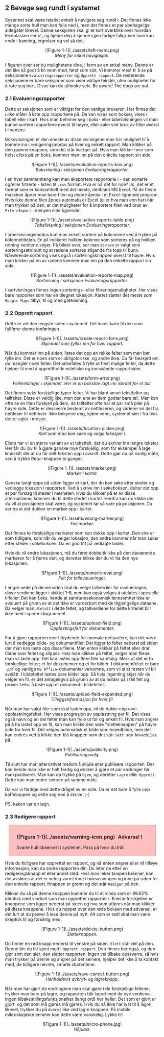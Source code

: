 ## 2 Bevege seg rundt i systemet

Systemet skal være relativt enkelt å navigere seg rundt i. Det finnes ikke mange sorte hull man kan falle ned i, men det finnes et par ubehagelige sidegater likevel. Denne seksjonen skal gi et kort overblikk over hvordan lekeplassen ser ut, og hjelpe deg å kjenne igjen farlige fallgruver som kan ende i banning, ergrelser og vel så det.

<center>![Figure 1-1](../assets/left-menu.png)</center>
<center><em>Meny for enkel navigasjon.</em></center>

I figuren over ser du mulighetene dine, i form av en enkel meny. Denne er det like så godt å bli venn med, først som sist. Vi kommer mest til å se på seksjonene `Evalueringsrapporter` og `Opprett rapport`. De resterende seksjonene er bare seksjoner som viser viktige tekster, uten muligheter for å rote seg bort. Disse kan du utforske selv. Be aware! The dogs are out.

### 2.1 Evalueringsrapporter

Dette er seksjonen som er viktigst for den vanlige brukeren. Her finnes det ulike måter å liste opp rapportene på. De kan vises som bokser, vises i tabell eller i kart. Hvis man befinner seg i boks- eller tabellvisningen vil man kunne sortere rapportene øverst til høyre, eller søke ved bruk av filter øverst til venstre.

Boksvisningen er den eneste av disse visningene man har mulighet til å komme inn i redigeringsmodus på hver og enkelt rapport. Man klikker på den grønne knappen, som det står `Rediger` på. Hvis man klikker hvor som helst ellers på en boks, kommer man inn på den enkelte rapport sin side.

<center><div style="max-width:800px;">![Figure 1-1](../assets/evaluation-reports-box.png)</div></center>
<center><em>Boksvisning i seksjonen Evalueringsrapporter.</em></center>

I en hver sammenheng kan man eksportere rapportene i - den sorterte og/eller filtrerte - listen til `.csv` format. Hva er nå det for noe? Jo, det er et format som er kompatibelt med det meste, deriblant MS Excel. På de fleste maskiner åpner man bare filen og denne åpnes i et Excel-lignende program. Hvis ikke denne filen åpnes automatisk i Excel (eller hva man enn har) når man trykker på den, er det muligheter for å importere filen ved bruk av `File->Import` i menyen eller lignende.

<center><div style="max-width:800px;">![Figure 1-1](../assets/evaluation-reports-table.png)</div></center>
<center><em>Tabellvisning i seksjonen Evalueringsrapporter.</em></center>

I tabellvisningsmodus kan man enkelt sortere på kolonnene ved å trykke på kolonnetittelen. En pil indikerer hvilken kolonne som sorteres på og hvilken retning verdiene stiger. På bildet over, ser man at `navn` er valgt som sorteringsattributt og at radene sorteres stigende fra topp til bunn. Nåværende sortering vises også i sorteringsknappen øverst til høyre. Hvis man klikker på en av radene kommer man inn på den enkelte rapport sin side.

<center><div style="max-width:800px;">![Figure 1-1](../assets/evaluation-reports-map.png)</div></center>
<center><em>Kartvisning i seksjonen Evalueringsrapporter.</em></center>

I kartvisningen finnes ingen sorterings- eller filtreringsmuligheter. Her vises bare rapporter som har en tilegnet lokasjon. Kartet støtter det meste som `Google Maps` tilbyr, til og med gatevisning.

### 2.2 Opprett rapport

Dette er vel den lengste siden i systemet. Det loves kake til den som fullfører denne innføringen.

<center><div style="max-width:600px;">![Figure 1-1](../assets/create-report-form.png)</div></center>
<center><em>Skjemaet som fylles inn for hver rapport.</em></center>

Når du kommer inn på siden, listes det opp en rekke felter som man bør fylle inn. Det er noen som er obligatoriske, og andre ikke. Du får beskjed om du mangler noen felter. Det anbefales å fylle ut flest mulige felter, da dette hjelper til med å opprettholde estetiske og konsistente rapportsider.

<center><div style="max-width:600px;">![Figure 1-1](../assets/form-error.png)</div></center>
<center><em>Feilmeldinger i skjemaet. Her er en bokstav lagt inn istedet for et tall.</em></center>

Det finnes seks forskjellige typer felter. Vi har blant annet tekstfelter og tallfelter. Disse er veldig like, men den ene av dem godtar bare tall. Man kan ofte se en liten forskjell på dem, da tallfelter ofte har et par små piler på høyre side. Dette er dessverre bestemt av nettleseren, og varierer en del fra nettleser til nettleser. Ikke bekymre deg, kjære venn, systemet sier i fra hvis det er ugler i mosen.

<center><div style="max-width:600px;">![Figure 1-1](../assets/location-picker.png)</div></center>
<center><em>Kart som man kan søke og velge lokasjon i.</em></center>

Ellers har vi en større variant av et tekstfelt, der du skriver inn lengre tekster. Her får du lov til å gjøre ganske mye forskjellig, som for eksempel å lage linjeskift slik at du får delt teksten opp i avsnitt. Dette gjør du på vanlig måte, ved å trykke Retur-knappen to ganger.

<center><div style="max-width:600px;">![Figure 1-1](../assets/marker.png)</div></center>
<center><em>Markør i kartet.</em></center>

Ganske langt oppe på siden ligger et kart, der du kan søke etter steder og vedlegge lokasjon i rapporten. Ved å skrive inn i søkeboksen, dulter det opp et par forslag til steder i nærheten. Hvis du klikker på et av disse alternativene, kommer du til dette stedet i kartet. Herifra kan du klikke der du vil at posisjonen skal være, og systemet tar så vare på posisjonen. Du ser da at det dukker en markør opp i kartet.

<center><div style="max-width:600px;">![Figure 1-1](../assets/wrong-marker.png)</div></center>
<center><em>Feil markør.</em></center>

Det finnes to forskjellige markører som kan dukke opp i kartet. Den ene er som tidligere, som når du velger lokasjon, den andre kommer når man søker etter steder i søkeboksen. Da en god titt på vedlagte bilder.

Hvis du vil endre lokasjonen, må du først dobbeltklikke på den daværende markøren for å fjerne den, og deretter klikke der du vil ha den nye lokasjonen.

<center><div style="max-width:600px;">![Figure 1-1](../assets/numeric-eval.png)</div></center>
<center><em>Felt for tallevalueringer.</em></center>

Lenger nede på denne siden skal du velge tallverdier for evalueringen, disse verdiene ligger i skiktet 1-6, men kan også velges å utelates i spesielle tilfeller. Det kan f.eks. hende at samfunnsøkonomisk lønnsomhet ikke er evaluert på grunn av at det ikke er vurderbart med de tilgjengelige dataene. Da velger man `Utelatt` i dette feltet, og tallverdiene for dette kriteriet blir ikke med i spider-diagrammet.

<center><div style="max-width:600px;">![Figure 1-1](../assets/upload-field.png)</div></center>
<center><em>Opplastingsfelt for dokumenter.</em></center>

For å gjøre rapporten mer tilbydende for normale nettsurfere, kan det være lurt å vedlegge bilde- og dokumentfiler. Det ligger to felter nederst på siden der man kan laste opp disse filene. Man enten klikker på feltet eller drar filene over feltet og slipper. Hvis man klikker på feltet, velger man filene man vil laste opp. Det kan lastes opp flere filer samtidig. Merk at det er to forskjellige felter; et for dokumenter og et for bilder. I dokumentfeltet er bare `.pdf` og vanlige `MS Office`-dokumenter velkomne, som vil si at resten vil bli avslått. I bildefeltet lastes bare bilder opp. Så hvis ingenting skjer når du velger en fil, er det antageligvis på grunn av at du holder på i feil felt og prøver f.eks. å laste opp et dokument i bildefeltet.

<center><div style="max-width:600px;">![Figure 1-1](../assets/upload-field-expanded.png)</div></center>
<center><em>Tilleggsinformasjon for hver fil.</em></center>

Når man har valgt filer som skal lastes opp, vil de dukke opp over opplastningsfeltet. Her vises progresjon av opplastning per fil. Det vises også navn og en del felter man kan fylle ut for og enkelt fil. Hvis man angrer på å ha lastet opp en fil, kan man klikke den røde "sletteknappen" på høyre side for hver fil. Det velges automatisk et bilde som hovedbilde, men det kan endres ved å klikke den blå knappen som det står `Sett som hovedbilde` på.

<center><div style="max-width:600px;">![Figure 1-1](../assets/publicity.png)</div></center>
<center><em>Publiseringsvalg.</em></center>

Til slutt har man alternativet mellom å skjule eller publisere rapporten. Det kan hende man ikke er helt ferdig og ønsker å gjøre et par endringer før man publiserer. Man kan da trykke på `Gjem`, og deretter `Lagre` eller `Opprett`. Dette kan man endre seinere på samme måte.

Da var vi ferdige med dette dråget av en side. Da er det bare å fylle opp kaffekoppen og sette seg ned å skrive! ;-)

PS. kaken var en løgn.

### 2.3 Redigere rapport

<center><div style="width: 85%; text-align:left;background-color:#ffbfbf;padding: 5px 25px;border: 1px solid #ff8080;">
<h3 style="font-weight: 600;"><span style="float:left;margin-right: 10px;">![Figure 1-1](../assets/warning-icon.png)</span> Advarsel !</h3>
<p>
Svarte hull observert i systemet. Pass på hvor du trår.
</p>
</div></center>

Hvis du tidligere har opprettet en rapport, og nå enten angrer eller vil tilføye informasjon, kan du endre rapporten din. Du leter da etter en redigeringsknapp et eller annet sted. Hvis man leker tampen brenner, kan det avsløres at det er veldig varmt inne i boksvisningen og inne på siden for den enkelte rapport. Knappen er grønn og det står `Rediger` på den.

Klikker du så på denne knappen kommer du til et vindu som er 99.62% identisk med vinduet som man oppretter rapporter i. Eneste forskjellen er knappene som ligger nederst på siden og hva som utføres når man klikker på disse knappene. Hvis du hoppet over den røde boksen med advarsel, er det lurt at du prøver å lese denne på nytt. Alt som er rødt skal man være skeptisk til og forsiktig med.

<center><div style="max-width:800px;">![Figure 1-1](../assets/delete-button.png)</div></center>
<center><em>Sletteknappen.</em></center>

Du finner en rød knapp nederst til venstre på siden. `Slett` står det på den. Denne ble du litt kjent med i `Opprett rapport`. Den finnes her også, og den gjør som den sier; den sletter rapporten. Ingen vei tilbake dessverre, så hvis man trykker på denne og angrer på det seinere, hjelper det ikke å ta kontakt med, de tidligere nevnte, smarte studentene.

<center><div style="max-width:800px;">![Figure 1-1](../assets/save-cancel-button.png)</div></center>
<center><em>Henholdsvis avbryt- og lagreknapp.</em></center>

Når man har gjort de endringene man skal gjøre i de forskjellige feltene, trykker man bare på lagre, og rapporten blir lagret med de nye verdiene. Ingen tilbakestillingsfunksjonalitet (langt ord) her heller. Det som er gjort er gjort, og det som må gjøres må gjøres. Hvis du nå ikke har lyst til å lagre likevel, trykker du på `Avbryt` like ved lagre knappen. På mobile, mikroskopiske enheter kan dette være vanskelig. Lykke til!

<center><div style="max-width:500px;">![Figure 1-1](../assets/micro-phone.jpg)</div></center>
<center><em>Håpløst.</em></center>

